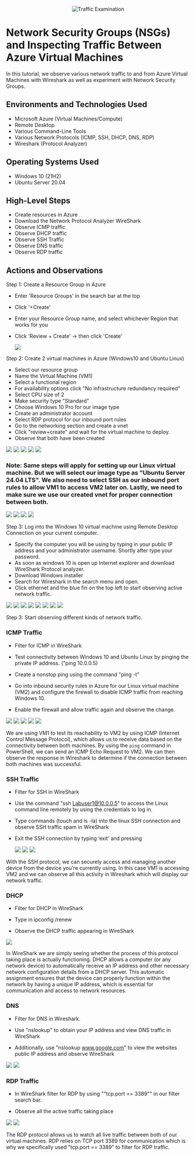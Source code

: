 <p align="center">
<img src="https://i.imgur.com/Ua7udoS.png" alt="Traffic Examination"/>
</p>

<h1>Network Security Groups (NSGs) and Inspecting Traffic Between Azure Virtual Machines</h1>
In this tutorial, we observe various network traffic to and from Azure Virtual Machines with Wireshark as well as experiment with Network Security Groups. <br />






<h2>Environments and Technologies Used</h2>

- Microsoft Azure (Virtual Machines/Compute)
- Remote Desktop
- Various Command-Line Tools
- Various Network Protocols (ICMP, SSH, DHCP, DNS, RDP)
- Wireshark (Protocol Analyzer)

<h2>Operating Systems Used </h2>

- Windows 10 (21H2)
- Ubuntu Server 20.04

<h2>High-Level Steps</h2>

- Create resources in Azure
- Download the Network Protocol Analyzer WireShark
- Observe ICMP traffic
- Observe DHCP traffic
- Observe SSH Traffic
- Observe DNS traffic
- Observe RDP traffic

<h2>Actions and Observations</h2>

Step 1: Create a Resource Group in Azure
   - Enter 'Resource Groups' in the search bar at the top
   - Click '+Create'
   - Enter your Resource Group  name, and select whichever Region that works for you
   - Click 'Review + Create' -> then click 'Create'
     
     <img src= "https://i.imgur.com/fuhZugT.png">

Step 2: Create 2 virtual machines in Azure (Windows10 and Ubuntu Linux)
- Select our resource group
- Name the Virtual Machine (VM1)
- Select a functional region
- For availability options click "No infrastructure redundancy required"
- Select CPU size of 2
- Make security type "Standard"
- Choose Windows 10 Pro for our image type
- Create an administrator account
- Select RDP protocol for our inbound port rules
- Go to the networking section and create a vnet
- Click "review+create" and wait for the virtual machine to deploy.
- Observe that both have been created
  
<img src="https://i.imgur.com/AGPRnP8.png">

<img src="https://i.imgur.com/GgwWDzZ.png">

<img src="https://i.imgur.com/D2IzUca.png">

<img src="https://i.imgur.com/9YJhBr7.png">

<img src="https://i.imgur.com/Yg5vHQx.png">

<h3>Note: Same steps will apply for setting up our Linux virtual machine. But we will select our image type as "Ubuntu Server 24.04 LTS". We also need to select SSH as our inbound port rules to allow VM1 to access VM2 later on. Lastly, we need to make sure we use our created vnet for proper connection between both. </h3>

<img src="https://i.imgur.com/iEotZXw.png">

<img src="https://i.imgur.com/Ip5KCjk.png">

<img src="https://i.imgur.com/S7TbMJu.png">

<img src="https://i.imgur.com/3YmKS32.png">

Step 3: Log into the Windows 10 virtual machine using Remote Desktop Connection on your current computer.
- Specify the computer you will be using by typing in your public IP address and your administrator username. Shortly after type your password.
- As soon as windows 10 is open up Internet explorer and download WireShark Protocol analyzer.
- Download Windows installer
- Search for Wireshark in the search menu and open.
- Click ethernet and the blue fin on the top left to start observing active network traffic.

<img src="https://i.imgur.com/tKlpn78.png">

<img src="https://i.imgur.com/Ug38MJS.png">

<img src="https://i.imgur.com/sOeXufd.png">

<img src="https://i.imgur.com/kXnKqua.png">

<img src="https://i.imgur.com/LJsD1Nc.png">

<img src="https://i.imgur.com/IDtLwm9.png">

<img src="https://i.imgur.com/67L4rmG.png">

<img src="https://i.imgur.com/cf8gjpp.png">

Step 3: Start observing different kinds of network traffic.

<h3>ICMP Traffic </h3>

   - Filter for ICMP in WireShark
     
   - Test connectivity between Windows 10 and Ubuntu Linux by pinging the private IP address. ("ping 10.0.0.5)
   
   - Create a nonstop ping using the command "ping -t"
   
   - Go into inbound security rules in Azure for our Linux virtual machine (VM2) and configure the firewall to disable ICMP traffic from reaching Windows 10.
     
   - Enable the firewall and allow traffic again and observe the change.
     
<img src="https://i.imgur.com/qY3QmB7.png">

<img src="https://i.imgur.com/XYwls64.png">

<img src="https://i.imgur.com/ZmM5l5i.png">

<img src="https://i.imgur.com/jbedNxJ.png">

<img src="https://i.imgur.com/R6DPE0u.png">

We are using VM1 to test its reachability to VM2 by using ICMP (Internet Control Message Protocol), which allows us to receive data based on the connectivity between both machines. By using the `ping` command in PowerShell, we can send an ICMP Echo Request to VM2. We can then observe the response in Wireshark to determine if the connection between both machines was successful.

<h3>SSH Traffic</h3>

- Filter for SSH in WireShark

- Use the command "ssh Labuser1@10.0.0.5" to access the Linux command line remotely by using the credentials to log in.

- Type commands (touch and ls -la) into the linux SSH connection and observe SSH traffic spam in WireShark
  
- Exit the SSH connection by typing ‘exit’ and pressing

  <img src="https://i.imgur.com/CIrC4Zr.png">

  <img src="https://i.imgur.com/H1lYoy6.png">

  <img src="https://i.imgur.com/ZdTTlXR.png">

With the SSH protocol, we can securely access and managing another device from the device you're currently using. In this case VM1 is accessing VM2 and we can observe all this activity in Wireshark which will display our network traffic.

  <h3>DHCP</h3>
  
  - Filter for DHCP in WireShark
  
  - Type in ipconfig /renew  
  
  - Observe the DHCP traffic appearing in WireShark

   <img src="https://i.imgur.com/XigPV1G.png">

In WireShark we are simply seeing whether the process of this protocol taking place is actually functioning. DHCP allows a computer (or any network device) to automatically receive an IP address and other necessary network configuration details from a DHCP server. This automatic assignment ensures that the device can properly function within the network by having a unique IP address, which is essential for communication and access to network resources.

<h3>DNS </h3>

- Filter for DNS in Wireshark.

- Use "nslookup" to obtain your IP address and view DNS traffic in WireShark

- Additionally, use "nslookup www.google.com" to view the websites public IP address and observe WireShark

<img src="https://i.imgur.com/Kxafhga.png">

<img src="https://i.imgur.com/AzHKNPf.png">

<h3>RDP Traffic</h3>

- In WireShark filter for RDP by using ""tcp.port == 3389"" in our filter search bar.
  
- Observe all the active traffic taking place

<img src="https://i.imgur.com/zsdLNMm.png">

<img src="https://i.imgur.com/rfB8QNx.png">

The RDP protocol allows us to watch all live traffic between both of our virtual machines. RDP relies on TCP port 3389 for communication which is why we specifically used "tcp.port == 3389" to filter for RDP traffic.





